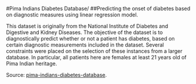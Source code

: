 #Pima Indians Diabetes Database/
##Predicting the onset of diabetes based on diagnostic measures using linear regression model.

This dataset is originally from the National Institute of Diabetes and Digestive and Kidney Diseases. The objective of the dataset is to diagnostically predict whether or not a patient has diabetes, based on certain diagnostic measurements included in the dataset. Several constraints were placed on the selection of these instances from a larger database. In particular, all patients here are females at least 21 years old of Pima Indian heritage.


Source: [pima-indians-diabetes-database](https://www.kaggle.com/uciml/pima-indians-diabetes-database).
